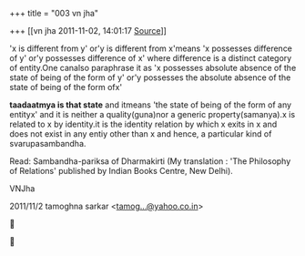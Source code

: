 +++
title = "003 vn jha"

+++
[[vn jha	2011-11-02, 14:01:17 [Source](https://groups.google.com/g/bvparishat/c/ni_yILJqGH8)]]



'x is different from y' or'y is different from x'means 'x possesses difference of y' or'y possesses difference of x' where difference is a distinct category of entity.One canalso paraphrase it as 'x possesses absolute absence of the state of being of the form of y' or'y possesses the absolute absence of the state of being of the form ofx'

**taadaatmya is that state** and itmeans 'the state of being of the form of any entityx' and it is neither a quality(guna)nor a generic property(samanya).x is related to x by identity.it is the identity relation by which x exits in x and does not exist in any entiy other than x and hence, a particular kind of svarupasambandha.



Read: Sambandha-pariksa of Dharmakirti (My translation : 'The Philosophy of Relations' published by Indian Books Centre, New Delhi).

VNJha  
  

2011/11/2 tamoghna sarkar \<[tamog...@yahoo.co.in]()\>






